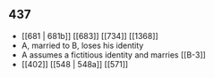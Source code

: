 ## 437
- [[681 | 681b]] [[683]] [[734]] [[1368]] 
- A, married to B, loses his identity
- A assumes a fictitious identity and marries [[B-3]]
- [[402]] [[548 | 548a]] [[571]] 

